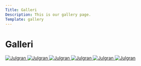 ```yaml
---
Title: Galleri
Description: This is our gallery page.
Template: gallery
---
```


<h1 class="techo-h1">Galleri</h1>

<picture>
    <a href="%base_url%/image/xmas-tree.jpg">
    <source media="(min-width: 668px)" srcset="%base_url%/image/xmas-tree.jpg?w=667&q=90">
    <source media="(min-width: 376px)" srcset="%base_url%/image/xmas-tree.jpg?w=376&q=70">
    <img src="%base_url%/image/xmas-tree.jpg?w=960" alt="Julgran"/>
    </a>
</picture>

<picture>
    <a href="%base_url%/image/berry.jpg">
    <source media="(min-width: 668px)" srcset="%base_url%/image/berry.jpg?w=667&q=90">
    <source media="(min-width: 376px)" srcset="%base_url%/image/berry.jpg?w=376&q=70">
    <img src="%base_url%/image/berry.jpg?w=960" alt="Julgran"/>
    </a>
</picture>

<picture>
    <a href="%base_url%/image/decoration.jpg">
    <source media="(min-width: 668px)" srcset="%base_url%/image/decoration.jpg?w=667&q=90">
    <source media="(min-width: 376px)" srcset="%base_url%/image/decoration.jpg?w=376&q=70">
    <img src="%base_url%/image/decoration.jpg?w=960" alt="Julgran"/>
    </a>
</picture>

<picture>
    <a href="%base_url%/image/jesus.jpg">
    <source media="(min-width: 668px)" srcset="%base_url%/image/jesus.jpg?w=667&q=90">
    <source media="(min-width: 376px)" srcset="%base_url%/image/jesus.jpg?w=376&q=70">
    <img src="%base_url%/image/jesus.jpg?w=960" alt="Julgran"/>
    </a>
</picture>

<picture>
    <a href="%base_url%/image/balls.jpg">
    <source media="(min-width: 668px)" srcset="%base_url%/image/balls.jpg?w=667&q=90">
    <source media="(min-width: 376px)" srcset="%base_url%/image/balls.jpg?w=376&q=70">
    <img src="%base_url%/image/balls.jpg?w=960" alt="Julgran"/>
    </a>
</picture>

<picture>
    <a href="%base_url%/image/candle.jpg">
    <source media="(min-width: 668px)" srcset="%base_url%/image/candle.jpg?w=667&q=90">
    <source media="(min-width: 376px)" srcset="%base_url%/image/candle.jpg?w=376&q=70">
    <img src="%base_url%/image/candle.jpg?w=960" alt="Julgran"/>
    </a>
</picture>
